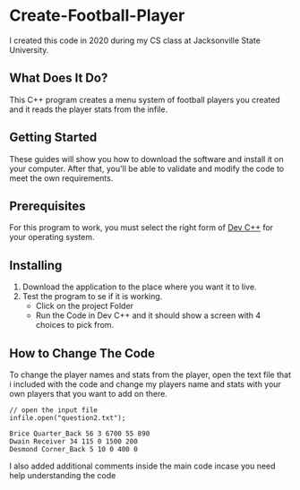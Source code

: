# Create-Football-Player
I created this code in 2020 during my CS class at Jacksonville State University.
## What Does It Do?
This C++ program creates a menu system of football players you created and it reads the player stats from the infile.
## Getting Started
These guides will show you how to download the software and install it on your computer. After that, you'll be able to validate and modify the code to meet the own requirements.
## Prerequisites
For this program to work, you must select the right form of [Dev C++](https://sourceforge.net/projects/dev-cpp/files/Binaries/Dev-C%2B%2B%204.9.9.2/devcpp-4.9.9.2_setup.exe/download) for your operating system.
## Installing
1. Download the application to the place where you want it to live.
2. Test the program to se if it is working.
    * Click on the project Folder
    * Run the Code in Dev C++ and it should show a screen with 4 choices to pick from.
## How to Change The Code
To change the player names and stats from the player, open the text file that i included with the code and change my players name and stats with your own players that you want to add on there.
```
// open the input file
infile.open("question2.txt"); 
```
```
Brice Quarter_Back 56 3 6700 55 890
Dwain Receiver 34 115 0 1500 200
Desmond Corner_Back 5 10 0 400 0
```
I also added additional comments inside the main code incase you need help understanding the code
